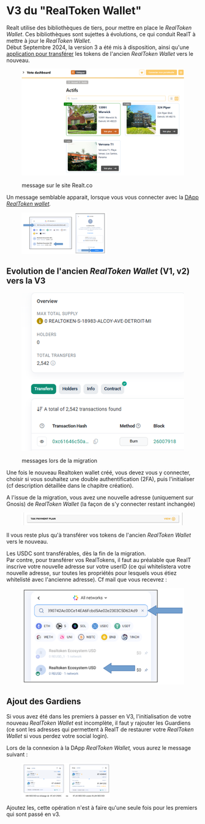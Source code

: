 # V3 du "RealToken Wallet"

Realt utilise des bibliothèques de tiers, pour mettre en place le _RealToken Wallet_. Ces bibliothèques sont sujettes à évolutions, ce qui conduit RealT à mettre à jour le _RealToken Wallet._\
Début Septembre 2024, la version 3 a été mis à disposition, ainsi qu'une [application pour transférer](dapp-realtoken-wallet.md) les tokens de l'ancien _RealToken Wallet_ vers le nouveau.

<figure><img src="../../.gitbook/assets/image (2) (1) (1) (1).png" alt="" width="509"><figcaption><p>message sur le site Realt.co</p></figcaption></figure>

Un message semblable apparait, lorsque vous vous connecter avec la [DApp _RealToken wallet_](dapp-realtoken-wallet.md)_._

<figure><img src="../../.gitbook/assets/image (1) (1).png" alt="" width="223"><figcaption></figcaption></figure>

## Evolution  de l'ancien _RealToken Wallet_ (V1, v2) vers la V3

<figure><img src="../../.gitbook/assets/image (1) (1) (1) (1) (1) (1).png" alt=""><figcaption><p>messages lors de la migration</p></figcaption></figure>

Une fois le nouveau Realtoken wallet créé, vous devez vous y connecter, choisir si vous souhaitez une double authentification (2FA), puis l'initialiser (cf description détaillée dans le chapitre création).

A l'issue de la migration, vous avez une nouvelle adresse (uniquement sur Gnosis) de _RealToken Wallet_ (la façon de s'y connecter restant inchangée)&#x20;

<figure><img src="../../.gitbook/assets/image (2) (1) (1) (1) (1).png" alt="" width="506"><figcaption></figcaption></figure>

Il vous reste plus qu'à transférer vos tokens de l'ancien _RealToken Wallet_ vers le nouveau.

Les USDC sont transférables, dès la fin de la migration. \
Par contre, pour transférer vos RealTokens, il faut au préalable que RealT inscrive votre nouvelle adresse sur votre userID (ce qui whitelistera votre nouvelle adresse, sur toutes les propriétés pour lesquels vous étiez whitelisté avec l'ancienne adresse). Cf mail que vous recevrez :&#x20;

<figure><img src="../../.gitbook/assets/image (3) (1) (1).png" alt="" width="563"><figcaption></figcaption></figure>

## Ajout des Gardiens

Si vous avez été dans les premiers à passer en V3, l'initialisation de votre nouveau _RealToken Wallet_ est  incomplète, il faut y rajouter les Guardiens (ce sont les adresses qui permettent à RealT de restaurer votre _RealToken Wallet_ si vous perdez votre social login).

Lors de la connexion à la DApp _RealToken Wallet,_ vous aurez le message suivant :

<figure><img src="../../.gitbook/assets/image (2).png" alt="" width="231"><figcaption></figcaption></figure>

Ajoutez les, cette opération n'est à faire qu'une seule fois pour les premiers qui sont passé en v3.
